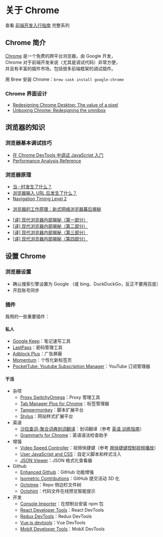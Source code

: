 # 关于 Chrome

查看 [前端开发入行指南](./fe-development-cookbook.md) 完整系列

## Chrome 简介

[Chrome](https://www.google.com/chrome/) 是一个免费的跨平台浏览器，由 Google 开发，  
Chrome 对于前端开发来说（尤其是调试代码）非常方便，  
并且有丰富的插件市场，包括很多前端框架的调试插件。

用 Brew 安装 Chrome：`brew cask install google-chrome`

### Chrome 界面设计

- [Redesigning Chrome Desktop: The value of a pixel](https://medium.com/google-design/redesigning-chrome-desktop-769aeb5ab987)
- [Unboxing Chrome: Redesigning the omnibox](https://medium.com/@san_toki/unboxing-chrome-f6af7b8161a2)

## 浏览器的知识

### 浏览器基本调试技巧

- [在 Chrome DevTools 中调试 JavaScript 入门](https://developers.google.com/web/tools/chrome-devtools/javascript/?hl=zh-cn)
- [Performance Analysis Reference](https://developers.google.com/web/tools/chrome-devtools/evaluate-performance/reference?hl=zh-cn)

### 浏览器原理

- [当···时发生了什么？](https://github.com/skyline75489/what-happens-when-zh_CN)
- [浏览器输入 URL 后发生了什么？](https://zhuanlan.zhihu.com/p/43369093)
- [Navigation Timing Level 2](https://w3c.github.io/navigation-timing/)

* [浏览器的工作原理：新式网络浏览器幕后揭秘](https://www.html5rocks.com/zh/tutorials/internals/howbrowserswork/)

- [[译] 现代浏览器内部揭秘（第一部分）](https://juejin.im/post/5b9b0932e51d450e9059c16a)
- [[译] 现代浏览器内部揭秘（第二部分）](https://juejin.im/post/5bc293cf6fb9a05ce95c8468)
- [[译] 现代浏览器内部揭秘（第三部分）](https://juejin.im/post/5bc29d56e51d450e9e4466cc)
- [[译] 现代浏览器内部揭秘（第四部分）](https://juejin.im/post/5bc95247e51d450e40072e49)

## 设置 Chrome

### 浏览器设置

- 确认搜索引擎设置为 Google （或 bing、DuckDuckGo，反正不要用百度）
- 开启账号同步

### 插件

我用的一些重要插件：

#### 私人

- [Google Keep](https://keep.google.com/)：笔记速写工具
- [LastPass](https://chrome.google.com/webstore/detail/lastpass-free-password-ma/hdokiejnpimakedhajhdlcegeplioahd)：密码管理工具
- [Adblock Plus](https://chrome.google.com/webstore/detail/adblock-plus-free-ad-bloc/cfhdojbkjhnklbpkdaibdccddilifddb)：广告屏蔽
- [Momentum](https://chrome.google.com/webstore/detail/momentum/laookkfknpbbblfpciffpaejjkokdgca)：个性化新标签页
- [PocketTube: Youtube Subscription Manager](https://chrome.google.com/webstore/detail/pockettube-youtube-subscr/kdmnjgijlmjgmimahnillepgcgeemffb)：YouTube 订阅管理器

#### 干活

- 杂项
  - [Proxy SwitchyOmega](https://chrome.google.com/webstore/detail/proxy-switchyomega/padekgcemlokbadohgkifijomclgjgif)：Proxy 管理工具
  - [Tab Manager Plus for Chrome](https://chrome.google.com/webstore/detail/tab-manager-plus-for-chro/cnkdjjdmfiffagllbiiilooaoofcoeff)：标签管理器
  - [Tampermonkey](https://chrome.google.com/webstore/detail/tampermonkey/dhdgffkkebhmkfjojejmpbldmpobfkfo)：脚本扩展平台
  - [Stylus](https://chrome.google.com/webstore/detail/stylus/clngdbkpkpeebahjckkjfobafhncgmne)：网站样式扩展平台
- 英语
  - [沙拉查词-聚合词典划词翻译](https://chrome.google.com/webstore/detail/%E6%B2%99%E6%8B%89%E6%9F%A5%E8%AF%8D-%E8%81%9A%E5%90%88%E8%AF%8D%E5%85%B8%E5%88%92%E8%AF%8D%E7%BF%BB%E8%AF%91/cdonnmffkdaoajfknoeeecmchibpmkmg)：划词翻译（参考 [英语 训练指南](./english-using.md)）
  - [Grammarly for Chrome](https://chrome.google.com/webstore/detail/grammarly-for-chrome/kbfnbcaeplbcioakkpcpgfkobkghlhen)：英语语法检查助手
- 增强
  - [Video Speed Controller](https://chrome.google.com/webstore/detail/video-speed-controller/nffaoalbilbmmfgbnbgppjihopabppdk)：视频快捷键（参考 [用快捷键控制视频播放](./video-hotkey.md)）
  - [User JavaScript and CSS](https://chrome.google.com/webstore/detail/user-javascript-and-css/nbhcbdghjpllgmfilhnhkllmkecfmpld)：自定义脚本和样式注入
  - [JSON Viewer](https://chrome.google.com/webstore/detail/json-viewer/gbmdgpbipfallnflgajpaliibnhdgobh)：JSON 格式化查看器
- Github
  - [Enhanced Github](https://chrome.google.com/webstore/detail/enhanced-github/anlikcnbgdeidpacdbdljnabclhahhmd?hl=en)：GitHub 功能增强
  - [Isometric Contributions](https://chrome.google.com/webstore/detail/isometric-contributions/mjoedlfflcchnleknnceiplgaeoegien)：GitHub 提交活动 3D 化
  - [Octotree](https://chrome.google.com/webstore/detail/octotree/bkhaagjahfmjljalopjnoealnfndnagc)：Repo 侧边栏文件树
  - [Octohint](https://chrome.google.com/webstore/detail/octohint/hbkpjkfdheainjkkebeoofkpgddnnbpk)：代码文件在线预览智能提示
- 开发
  - [Console Importer](https://chrome.google.com/webstore/detail/console-importer/hgajpakhafplebkdljleajgbpdmplhie)：在控制台安装 npm 包
  - [React Developer Tools](https://chrome.google.com/webstore/detail/react-developer-tools/fmkadmapgofadopljbjfkapdkoienihi)：React DevTools
  - [Redux DevTools](https://chrome.google.com/webstore/detail/redux-devtools/lmhkpmbekcpmknklioeibfkpmmfibljd)：Redux DevTools
  - [Vue.js devtools](https://chrome.google.com/webstore/detail/vuejs-devtools/nhdogjmejiglipccpnnnanhbledajbpd)：Vue DevTools
  - [MobX Developer Tools](https://chrome.google.com/webstore/detail/mobx-developer-tools/pfgnfdagidkfgccljigdamigbcnndkod)：MobX DevTools
